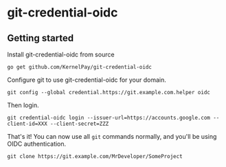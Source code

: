# git-credential-oidc

## Getting started

Install git-credential-oidc from source
```
go get github.com/KernelPay/git-credential-oidc
```

Configure git to use git-credential-oidc for your domain.

```
git config --global credential.https://git.example.com.helper oidc
```

Then login.

```
git credential-oidc login --issuer-url=https://accounts.google.com --client-id=XXX --client-secret=ZZZ
```

That's it! You can now use all `git` commands normally, and you'll be using OIDC authentication.

```
git clone https://git.example.com/MrDeveloper/SomeProject
```
